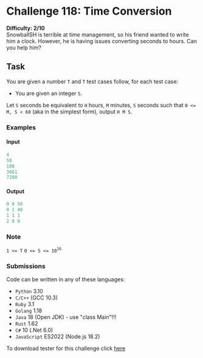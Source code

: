 # Challenge 118: Time Conversion

**Difficulty: 2/10**  
SnowballSH is terrible at time management, so his friend wanted to write him a clock. However, he is having issues converting seconds to hours. Can you help him?

## Task

You are given a number `T` and `T` test cases follow, for each test case:

- You are given an integer `S`.

Let `S` seconds be equivalent to `H` hours, `M` minutes, `S` seconds such that `0 <= M, S < 60` (aka in the simplest form), output `H M S`.

### Examples

#### Input

```rust
4
50
100
3661
7200
```

#### Output

```rust
0 0 50
0 1 40
1 1 1
2 0 0
```

### Note

`1 <= T`
`0 <= S <= 10`<sup>`16`</sup>

### Submissions

Code can be written in any of these languages:

- `Python` 3.10
- `C/C++` (GCC 10.3)
- `Ruby` 3.1
- `Golang` 1.18
- `Java` 18 (Open JDK) - use "class Main"!!!
- `Rust` 1.62
- `C#` 10 (.Net 6.0)
- `JavaScript` ES2022 (Node.js 18.2)

To download tester for this challenge click [here](https://downgit.github.io/#/home?url=https://github.com/Pomroka/TWT_Challenges_Tester/tree/main/PreviousChallenges/Challenge_118)
